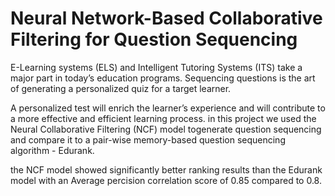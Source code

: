 # Neural Network-Based Collaborative Filtering for Question Sequencing

E-Learning systems (ELS) and Intelligent Tutoring Systems (ITS) take a major part in today’s education programs. Sequencing questions is the art of generating a
personalized quiz for a target learner. 

A personalized test will enrich the learner’s experience and will contribute to a
more effective and efficient learning process. 
in this project we used the Neural Collaborative Filtering (NCF) model togenerate question sequencing and compare it to a pair-wise memory-based question sequencing algorithm - Edurank. 

the NCF model showed significantly better ranking results than the Edurank model with an Average percision correlation score of 0.85 compared to 0.8.